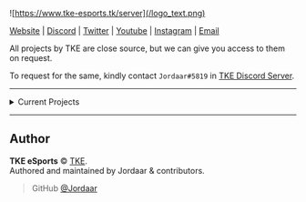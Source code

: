 ![https://www.tke-esports.tk/server](/logo_text.png)


[Website](https://www.tke-esports.tk?from=github) | [Discord](https://www.tke-esports.tk/redirect?from=github&url=https://discord.gg/Vgd5vMn) | [Twitter](https://www.tke-esports.tk/redirect?from=github&url=https://twitter.com/TIMEKEEPERS0) | [Youtube](https://www.tke-esports.tk/redirect?from=github&url=https://www.youtube.com/channel/UCLR40w4ybZ8abGF-AyhGbNg) | [Instagram](https://www.tke-esports.tk/redirect?from=github&url=https://www.instagram.com/timekeepers0) | [Email](mailto:contact@tke-esports.tk)

All projects by TKE are close source, but we can give you access to them on request.

To request for the same, kindly contact `Jordaar#5819` in [TKE Discord Server](https://discord.gg/Vgd5vMn).

---

<details>
<summary>Current Projects</summary>
<br>
  
[TKE Website](https://www.tke-esports.tk) - A static one page website for TIMEKEEPERS ESPORTS.
  
[TKE Bot](https://discord.com/channels/@me/741953879175987251) - Private discord bot for TIMEKEEPERS ESPORTS.
  
[TKE Web Server](https://www.tke-esports.tk) - A web-server for TKE Bot/Website.
</details>

---

## Author

**TKE eSports** © [TKE](https://github.com/orgs/TKE-eSports/people).  
Authored and maintained by Jordaar & contributors.

> GitHub [@Jordaar](https://github.com/Jordaar)
